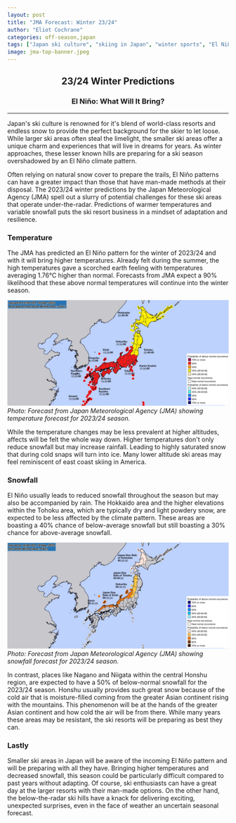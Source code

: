 ```yaml
---
layout: post
title: "JMA Forecast: Winter 23/24"
author: "Eliot Cochrane"
categories: off-season,japan
tags: ["Japan ski culture", "skiing in Japan", "winter sports", "El Niño impact", "ski resorts", "seasonal weather predictions", "climate challenges", "skiing conditions", "winter travel", "skiing surprises"]
image: jma-top-banner.jpeg
---
```


## <center>23/24 Winter Predictions</center>
### <center>El Niño: What Will It Bring?</center>

***

Japan's ski culture is renowned for it's blend of world-class resorts and endless snow to provide the perfect background for the skier to let loose. While larger ski areas often steal the limelight, the smaller ski areas offer a unique charm and experiences that will live in dreams for years. As winter approaches, these lesser known hills are preparing for a ski season overshadowed by an El Niño climate pattern.

Often relying on natural snow cover to prepare the trails, El Niño patterns can have a greater impact than those that have man-made methods at their disposal. The 2023/24 winter predictions by the Japan Meteorological Agency (JMA) spell out a slurry of potential challenges for these ski areas that operate under-the-radar. Predictions of warmer temperatures and variable snowfall puts the ski resort business in a mindset of adaptation and resilience.

### Temperature

The JMA has predicted an El Niño pattern for the winter of 2023/24 and with it will bring higher temperatures. Already felt during the summer, the high temperatures gave a scorched earth feeling with temperatures averaging 1.76°C higher than normal. Forecasts from JMA expect a 90% likelihood that these above normal temperatures will continue into the winter season.

![Screenshot taken from Japan Meteorological Agency showing temperature forecast.](/assets/img/seasonal-temp-23-24.jpeg)
*Photo: Forecast from Japan Meteorological Agency (JMA) showing temperature forecast for 2023/24 season.*

While the temperature changes may be less prevalent at higher altitudes, affects will be felt the whole way down. Higher temperatures don't only reduce snowfall but may increase rainfall. Leading to highly saturated snow that during cold snaps will turn into ice. Many lower altitude ski areas may feel reminiscent of east coast skiing in America.

### Snowfall

El Niño usually leads to reduced snowfall throughout the season but may also be accompanied by rain. The Hokkaido area and the higher elevations within the Tohoku area, which are typically dry and light powdery snow, are expected to be less affected by the climate pattern. These areas are boasting a 40% chance of below-average snowfall but still boasting a 30% chance for above-average snowfall.

![Screenshot taken from Japan Meteorological Agency showing snowfall forecast.](/assets/img/seasonal-snowfall-23-24.jpeg)
*Photo: Forecast from Japan Meteorological Agency (JMA) showing snowfall forecast for 2023/24 season.*

In contrast, places like Nagano and Niigata within the central Honshu region, are expected to have a 50% of below-normal snowfall for the 2023/24 season. Honshu usually provides such great snow because of the cold air that is moisture-filled coming from the greater Asian continent rising with the mountains. This phenomenon will be at the hands of the greater Asian continent and how cold the air will be from there. While many years these areas may be resistant, the ski resorts will be preparing as best they can.

### Lastly

Smaller ski areas in Japan will be aware of the incoming El Niño pattern and will be preparing with all they have. Bringing higher temperatures and decreased snowfall, this season could be particularly difficult compared to past years without adapting. Of course, ski enthusiasts can have a great day at the larger resorts with their man-made options. On the other hand, the below-the-radar ski hills have a knack for delivering exciting, unexpected surprises, even in the face of weather an uncertain seasonal forecast.